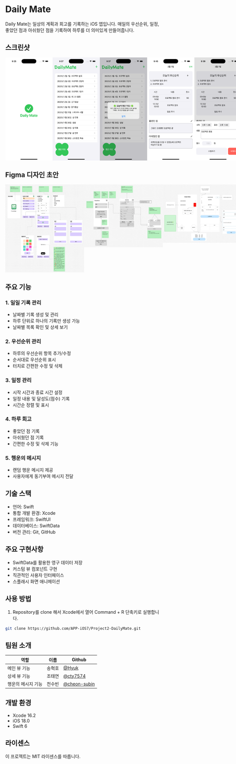# Daily Mate

Daily Mate는 일상의 계획과 회고를 기록하는 iOS 앱입니다. 매일의 우선순위, 일정, 좋았던 점과 아쉬웠던 점을 기록하여 하루를 더 의미있게 만들어줍니다.

## 스크린샷

<div style="display: flex">
<img src="./images/dailymate-01.png" width="150" />
<img src="./images/dailymate-02.png" width="150" />
<img src="./images/dailymate-03.png" width="150" />
<img src="./images/dailymate-05.png" width="150" />
<img src="./images/dailymate-04.png" width="150" />
</div>

## Figma 디자인 초안
<div style="display: flex; justify-content: flex-start; align-items: flex-start;">
<img src="./images/hyuk-figma-design.webp" width="250" />
<img src="./images/cty7574-figma-design.webp" width="250" />
<img src="./images/cheon-subin-figma-design.webp" width="250" />
</div>

## 주요 기능

### 1. 일일 기록 관리

- 날짜별 기록 생성 및 관리
- 하루 단위로 하나의 기록만 생성 가능
- 날짜별 목록 확인 및 상세 보기

### 2. 우선순위 관리

- 하루의 우선순위 항목 추가/수정
- 순서대로 우선순위 표시
- 터치로 간편한 수정 및 삭제

### 3. 일정 관리

- 시작 시간과 종료 시간 설정
- 일정 내용 및 달성도(점수) 기록
- 시간순 정렬 및 표시

### 4. 하루 회고

- 좋았던 점 기록
- 아쉬웠던 점 기록
- 간편한 수정 및 삭제 기능

### 5. 행운의 메시지

- 랜덤 행운 메시지 제공
- 사용자에게 동기부여 메시지 전달

## 기술 스택

- 언어: Swift
- 통합 개발 환경: Xcode
- 프레임워크: SwiftUI
- 데이터베이스: SwiftData
- 버전 관리: Git, GitHub

## 주요 구현사항

- SwiftData를 활용한 영구 데이터 저장
- 커스텀 뷰 컴포넌트 구현
- 직관적인 사용자 인터페이스
- 스플래시 화면 애니메이션

## 사용 방법

1. Repository를 clone 해서 Xcode에서 열어 Command + R 단축키로 실행합니다.
```bash
git clone https://github.com/APP-iOS7/Project2-DailyMate.git
```

## 팀원 소개
| 역할 | 이름 | Github |
| --- | --- | --- |
| 메인 뷰 기능 | 송혁호 | [@Hyuk](https://github.com/Hyuk) |
| 상세 뷰 기능 | 조태연 | [@cty7574](https://github.com/cty7574)
| 행운의 메시지 기능 | 천수빈 | [@cheon-subin](https://github.com/cheon-subin)


## 개발 환경

- Xcode 16.2
- iOS 18.0
- Swift 6

## 라이센스

이 프로젝트는 MIT 라이센스를 따릅니다.

